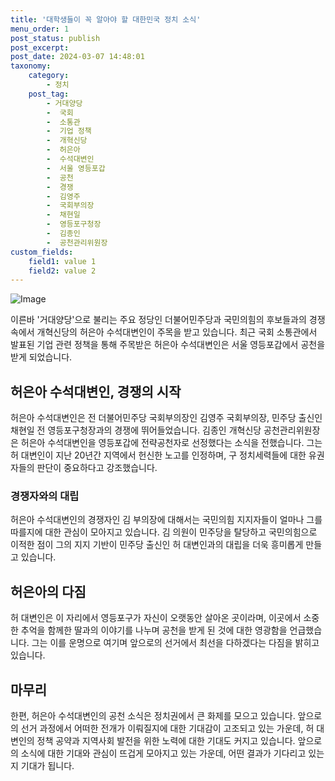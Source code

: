 ```yaml
---
title: '대학생들이 꼭 알아야 할 대한민국 정치 소식'
menu_order: 1
post_status: publish
post_excerpt: 
post_date: 2024-03-07 14:48:01
taxonomy:
    category:
        - 정치
    post_tag:
        - 거대양당
        -  국회
        -  소통관
        -  기업 정책
        -  개혁신당
        -  허은아
        -  수석대변인
        -  서울 영등포갑
        -  공천
        -  경쟁
        -  김영주
        -  국회부의장
        -  채현일
        -  영등포구청장
        -  김종인
        -  공천관리위원장
custom_fields:
    field1: value 1
    field2: value 2
---
```


![Image](https://imgnews.pstatic.net/image/032/2024/03/07/0003283128_001_20240307112101085.jpg?type=w647)

이른바 '거대양당'으로 불리는 주요 정당인 더불어민주당과 국민의힘의 후보들과의 경쟁 속에서 개혁신당의 허은아 수석대변인이 주목을 받고 있습니다. 최근 국회 소통관에서 발표된 기업 관련 정책을 통해 주목받은 허은아 수석대변인은 서울 영등포갑에서 공천을 받게 되었습니다. 
## 허은아 수석대변인, 경쟁의 시작
허은아 수석대변인은 전 더불어민주당 국회부의장인 김영주 국회부의장, 민주당 출신인 채현일 전 영등포구청장과의 경쟁에 뛰어들었습니다. 김종인 개혁신당 공천관리위원장은 허은아 수석대변인을 영등포갑에 전략공천자로 선정했다는 소식을 전했습니다. 그는 허 대변인이 지난 20년간 지역에서 헌신한 노고를 인정하며, 구 정치세력들에 대한 유권자들의 판단이 중요하다고 강조했습니다. 
### 경쟁자와의 대립
허은아 수석대변인의 경쟁자인 김 부의장에 대해서는 국민의힘 지지자들이 얼마나 그를 따를지에 대한 관심이 모아지고 있습니다. 김 의원이 민주당을 탈당하고 국민의힘으로 이적한 점이 그의 지지 기반이 민주당 출신인 허 대변인과의 대립을 더욱 흥미롭게 만들고 있습니다.
## 허은아의 다짐
허 대변인은 이 자리에서 영등포구가 자신이 오랫동안 살아온 곳이라며, 이곳에서 소중한 추억을 함께한 딸과의 이야기를 나누며 공천을 받게 된 것에 대한 영광함을 언급했습니다. 그는 이를 운명으로 여기며 앞으로의 선거에서 최선을 다하겠다는 다짐을 밝히고 있습니다.
## 마무리
한편, 허은아 수석대변인의 공천 소식은 정치권에서 큰 화제를 모으고 있습니다. 앞으로의 선거 과정에서 어떠한 전개가 이뤄질지에 대한 기대감이 고조되고 있는 가운데, 허 대변인의 정책 공약과 지역사회 발전을 위한 노력에 대한 기대도 커지고 있습니다. 앞으로의 소식에 대한 기대와 관심이 뜨겁게 모아지고 있는 가운데, 어떤 결과가 기다리고 있는지 기대가 됩니다.

